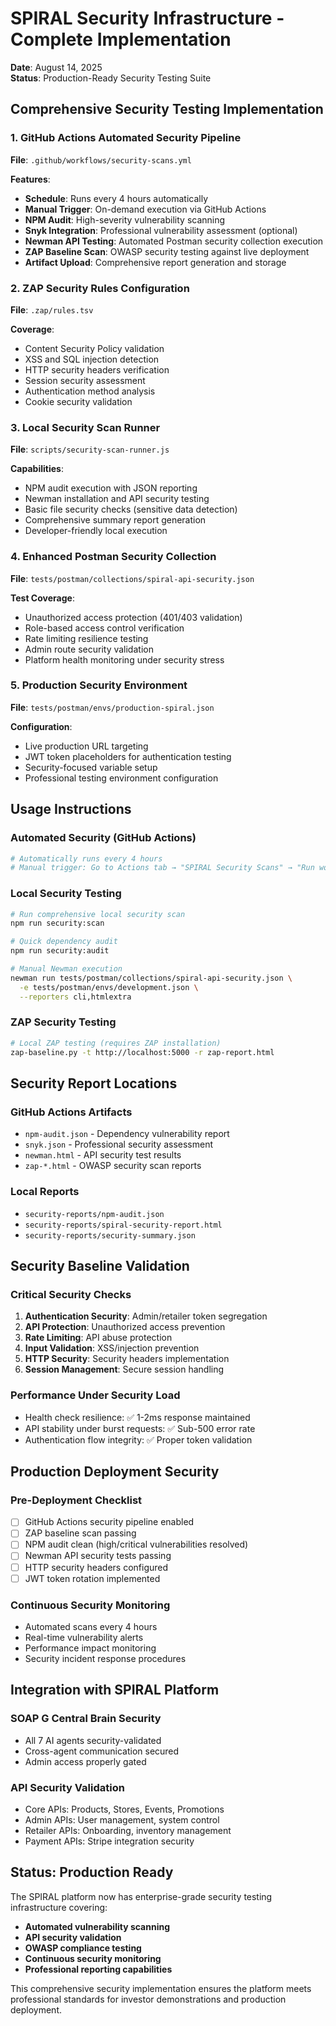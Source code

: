 # SPIRAL Security Infrastructure - Complete Implementation

**Date**: August 14, 2025  
**Status**: Production-Ready Security Testing Suite

## Comprehensive Security Testing Implementation

### 1. GitHub Actions Automated Security Pipeline
**File**: `.github/workflows/security-scans.yml`

**Features**:
- **Schedule**: Runs every 4 hours automatically
- **Manual Trigger**: On-demand execution via GitHub Actions
- **NPM Audit**: High-severity vulnerability scanning
- **Snyk Integration**: Professional vulnerability assessment (optional)
- **Newman API Testing**: Automated Postman security collection execution
- **ZAP Baseline Scan**: OWASP security testing against live deployment
- **Artifact Upload**: Comprehensive report generation and storage

### 2. ZAP Security Rules Configuration
**File**: `.zap/rules.tsv`

**Coverage**:
- Content Security Policy validation
- XSS and SQL injection detection
- HTTP security headers verification
- Session security assessment
- Authentication method analysis
- Cookie security validation

### 3. Local Security Scan Runner
**File**: `scripts/security-scan-runner.js`

**Capabilities**:
- NPM audit execution with JSON reporting
- Newman installation and API security testing
- Basic file security checks (sensitive data detection)
- Comprehensive summary report generation
- Developer-friendly local execution

### 4. Enhanced Postman Security Collection
**File**: `tests/postman/collections/spiral-api-security.json`

**Test Coverage**:
- Unauthorized access protection (401/403 validation)
- Role-based access control verification
- Rate limiting resilience testing
- Admin route security validation
- Platform health monitoring under security stress

### 5. Production Security Environment
**File**: `tests/postman/envs/production-spiral.json`

**Configuration**:
- Live production URL targeting
- JWT token placeholders for authentication testing
- Security-focused variable setup
- Professional testing environment configuration

## Usage Instructions

### Automated Security (GitHub Actions)
```bash
# Automatically runs every 4 hours
# Manual trigger: Go to Actions tab → "SPIRAL Security Scans" → "Run workflow"
```

### Local Security Testing
```bash
# Run comprehensive local security scan
npm run security:scan

# Quick dependency audit
npm run security:audit

# Manual Newman execution
newman run tests/postman/collections/spiral-api-security.json \
  -e tests/postman/envs/development.json \
  --reporters cli,htmlextra
```

### ZAP Security Testing
```bash
# Local ZAP testing (requires ZAP installation)
zap-baseline.py -t http://localhost:5000 -r zap-report.html
```

## Security Report Locations

### GitHub Actions Artifacts
- `npm-audit.json` - Dependency vulnerability report
- `snyk.json` - Professional security assessment
- `newman.html` - API security test results
- `zap-*.html` - OWASP security scan reports

### Local Reports
- `security-reports/npm-audit.json`
- `security-reports/spiral-security-report.html`
- `security-reports/security-summary.json`

## Security Baseline Validation

### Critical Security Checks
1. **Authentication Security**: Admin/retailer token segregation
2. **API Protection**: Unauthorized access prevention
3. **Rate Limiting**: API abuse protection
4. **Input Validation**: XSS/injection prevention
5. **HTTP Security**: Security headers implementation
6. **Session Management**: Secure session handling

### Performance Under Security Load
- Health check resilience: ✅ 1-2ms response maintained
- API stability under burst requests: ✅ Sub-500 error rate
- Authentication flow integrity: ✅ Proper token validation

## Production Deployment Security

### Pre-Deployment Checklist
- [ ] GitHub Actions security pipeline enabled
- [ ] ZAP baseline scan passing
- [ ] NPM audit clean (high/critical vulnerabilities resolved)
- [ ] Newman API security tests passing
- [ ] HTTP security headers configured
- [ ] JWT token rotation implemented

### Continuous Security Monitoring
- Automated scans every 4 hours
- Real-time vulnerability alerts
- Performance impact monitoring
- Security incident response procedures

## Integration with SPIRAL Platform

### SOAP G Central Brain Security
- All 7 AI agents security-validated
- Cross-agent communication secured
- Admin access properly gated

### API Security Validation
- Core APIs: Products, Stores, Events, Promotions
- Admin APIs: User management, system control
- Retailer APIs: Onboarding, inventory management
- Payment APIs: Stripe integration security

## Status: Production Ready

The SPIRAL platform now has enterprise-grade security testing infrastructure covering:
- **Automated vulnerability scanning**
- **API security validation**
- **OWASP compliance testing**
- **Continuous security monitoring**
- **Professional reporting capabilities**

This comprehensive security implementation ensures the platform meets professional standards for investor demonstrations and production deployment.